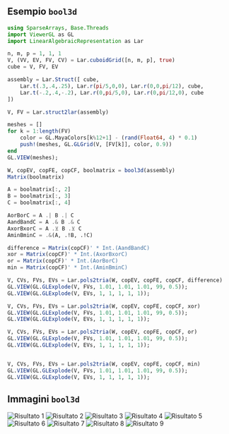 ## Esempio `bool3d`
```julia
using SparseArrays, Base.Threads
import ViewerGL as GL
import LinearAlgebraicRepresentation as Lar

n, m, p = 1, 1, 1
V, (VV, EV, FV, CV) = Lar.cuboidGrid([n, m, p], true)
cube = V, FV, EV

assembly = Lar.Struct([ cube,
    Lar.t(.3,.4,.25), Lar.r(pi/5,0,0), Lar.r(0,0,pi/12), cube,
    Lar.t(-.2,.4,-.2), Lar.r(0,pi/5,0), Lar.r(0,pi/12,0), cube
])

V, FV = Lar.struct2lar(assembly)

meshes = []
for k = 1:length(FV)
    color = GL.MayaColors[k%12+1] - (rand(Float64, 4) * 0.1)
    push!(meshes, GL.GLGrid(V, [FV[k]], color, 0.9))
end
GL.VIEW(meshes);

W, copEV, copFE, copCF, boolmatrix = bool3d(assembly)
Matrix(boolmatrix)

A = boolmatrix[:, 2]
B = boolmatrix[:, 3]
C = boolmatrix[:, 4]

AorBorC = A .| B .| C
AandBandC = A .& B .& C
AxorBxorC = A .⊻ B .⊻ C
AminBminC = .&(A, .!B, .!C)

difference = Matrix(copCF)' * Int.(AandBandC)
xor = Matrix(copCF)' * Int.(AxorBxorC)
or = Matrix(copCF)' * Int.(AorBorC)
min = Matrix(copCF)' * Int.(AminBminC)

V, CVs, FVs, EVs = Lar.pols2tria(W, copEV, copFE, copCF, difference) 
GL.VIEW(GL.GLExplode(V, FVs, 1.01, 1.01, 1.01, 99, 0.5));
GL.VIEW(GL.GLExplode(V, EVs, 1, 1, 1, 1, 1));

V, CVs, FVs, EVs = Lar.pols2tria(W, copEV, copFE, copCF, xor)
GL.VIEW(GL.GLExplode(V, FVs, 1.01, 1.01, 1.01, 99, 0.5));
GL.VIEW(GL.GLExplode(V, EVs, 1, 1, 1, 1, 1));

V, CVs, FVs, EVs = Lar.pols2tria(W, copEV, copFE, copCF, or)
GL.VIEW(GL.GLExplode(V, FVs, 1.01, 1.01, 1.01, 99, 0.5));
GL.VIEW(GL.GLExplode(V, EVs, 1, 1, 1, 1, 1));


V, CVs, FVs, EVs = Lar.pols2tria(W, copEV, copFE, copCF, min)
GL.VIEW(GL.GLExplode(V, FVs, 1.01, 1.01, 1.01, 99, 0.5));
GL.VIEW(GL.GLExplode(V, EVs, 1, 1, 1, 1, 1));
```

## Immagini `bool3d`
![Risultato 1](assets/bool3d/bool3d1.png)
![Risultato 2](assets/bool3d/bool3d2.png)
![Risultato 3](assets/bool3d/bool3d3.png)
![Risultato 4](assets/bool3d/bool3d4.png)
![Risultato 5](assets/bool3d/bool3d5.png)
![Risultato 6](assets/bool3d/bool3d6.png)
![Risultato 7](assets/bool3d/bool3d7.png)
![Risultato 8](assets/bool3d/bool3d8.png)
![Risultato 9](assets/bool3d/bool3d9.png)

